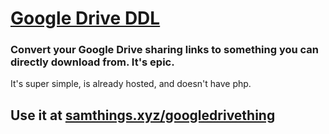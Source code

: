 # [Google Drive DDL](https://google-drive-ddl.glitch.me)

### Convert your Google Drive sharing links to something you can directly download from. It's epic.

It's super simple, is already hosted, and doesn't have php.

## Use it at [samthings.xyz/googledrivething](https://samthings.xyz/googledrivething/)
